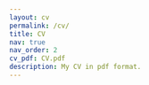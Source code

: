```yaml
---
layout: cv
permalink: /cv/
title: CV
nav: true
nav_order: 2
cv_pdf: CV.pdf
description: My CV in pdf format.
---
```

